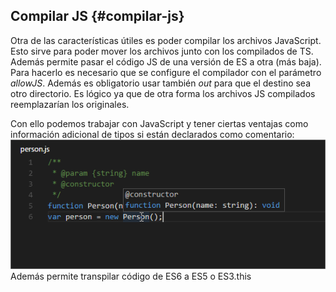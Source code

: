 ## Compilar JS {#compilar-js}

Otra de las características útiles es poder compilar los archivos JavaScript. Esto sirve para poder mover los archivos junto con los compilados de TS. Además permite pasar el código JS de una versión de ES a otra (más baja). Para hacerlo es necesario que se configure el compilador con el parámetro _allowJS_. Además es obligatorio usar también _out_ para que el destino sea otro directorio. Es lógico ya que de otra forma los archivos JS compilados reemplazarían los originales.

Con ello podemos trabajar con JavaScript y tener ciertas ventajas como información adicional de tipos si están declarados como comentario:
![](image017.png)
Además permite transpilar código de ES6 a ES5 o ES3.this